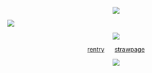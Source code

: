 <p align="center"
 
 ![](https://komarev.com/ghpvc/?username=your-github-username&color=8B0000)
 
 ![](https://64.media.tumblr.com/4a6b3bf1566c18212b60079191498b71/4ec8493b62f3889b-44/s1280x1920/46f38d450fe3436e59374871c938eb74983c3864.pnj)
<p align="center"

 ![](https://64.media.tumblr.com/dfa094b81df5806fec14003530a2e39f/83bf739bb046ed21-0e/s400x600/0b7d82fd3a2a283c2064a009d7edf10d91256642.pnj)
 <p align="center"
  
 [rentry](https://rentry.co/twohundredshots) ‎ ‎ ‎ ‎ ‎ [strawpage](https://spireofdeciet.straw.page/)
 <p align="center"
 
![](https://64.media.tumblr.com/555c28d4dd55341209db4faf4b98b945/4ec8493b62f3889b-b6/s2048x3072/9c76a2b270769aad646bf2de544dda030fa3ff83.pnj)
<p align="center"
